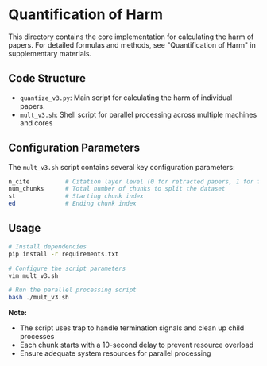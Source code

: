 # Quantification of Harm

This directory contains the core implementation for calculating the harm of papers. For detailed formulas and methods, see "Quantification of Harm" in supplementary materials.

## Code Structure

- `quantize_v3.py`: Main script for calculating the harm  of individual papers.
- `mult_v3.sh`: Shell script for parallel processing across multiple machines and cores

## Configuration Parameters

The `mult_v3.sh` script contains several key configuration parameters:

```sh
n_cite          # Citation layer level (0 for retracted papers, 1 for first-layer citations, etc.)
num_chunks      # Total number of chunks to split the dataset
st              # Starting chunk index
ed              # Ending chunk index
```

## Usage

```sh
# Install dependencies
pip install -r requirements.txt

# Configure the script parameters
vim mult_v3.sh

# Run the parallel processing script
bash ./mult_v3.sh
```

**Note:**

- The script uses trap to handle termination signals and clean up child processes
- Each chunk starts with a 10-second delay to prevent resource overload
- Ensure adequate system resources for parallel processing